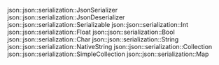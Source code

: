 json::json::serialization::JsonSerializer
json::json::serialization::JsonDeserializer
json::json::serialization::Serializable
json::json::serialization::Int
json::json::serialization::Float
json::json::serialization::Bool
json::json::serialization::Char
json::json::serialization::String
json::json::serialization::NativeString
json::json::serialization::Collection
json::json::serialization::SimpleCollection
json::json::serialization::Map